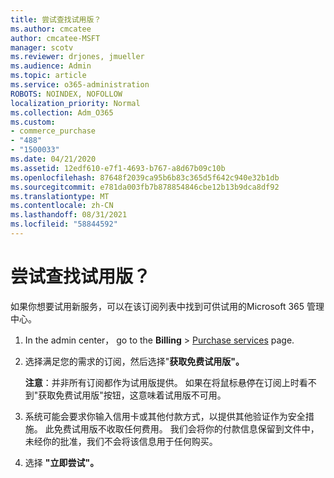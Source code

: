 ```yaml
---
title: 尝试查找试用版？
ms.author: cmcatee
author: cmcatee-MSFT
manager: scotv
ms.reviewer: drjones, jmueller
ms.audience: Admin
ms.topic: article
ms.service: o365-administration
ROBOTS: NOINDEX, NOFOLLOW
localization_priority: Normal
ms.collection: Adm_O365
ms.custom:
- commerce_purchase
- "488"
- "1500033"
ms.date: 04/21/2020
ms.assetid: 12edf610-e7f1-4693-b767-a8d67b09c10b
ms.openlocfilehash: 87648f2039ca95b6b83c365d5f642c940e32b1db
ms.sourcegitcommit: e781da003fb7b878854846cbe12b13b9dca8df92
ms.translationtype: MT
ms.contentlocale: zh-CN
ms.lasthandoff: 08/31/2021
ms.locfileid: "58844592"
---
```

# <a name="trying-to-find-a-trial"></a>尝试查找试用版？

如果你想要试用新服务，可以在该订阅列表中找到可供试用的Microsoft 365 管理中心。
  
1. In the admin center， go to the **Billing** \> [Purchase services](https://go.microsoft.com/fwlink/p/?linkid=868433) page.

2. 选择满足您的需求的订阅，然后选择"**获取免费试用版"。**

    **注意**：并非所有订阅都作为试用版提供。 如果在将鼠标悬停在订阅上时看不到"获取免费试用版"按钮，这意味着试用版不可用。
  
3. 系统可能会要求你输入信用卡或其他付款方式，以提供其他验证作为安全措施。 此免费试用版不收取任何费用。 我们会将你的付款信息保留到文件中，未经你的批准，我们不会将该信息用于任何购买。

4. 选择 **"立即尝试"。**